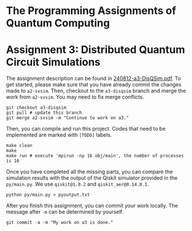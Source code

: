 # The Programming Assignments of Quantum Computing

# Assignment 3: Distributed Quantum Circuit Simulations

The assignment description can be found in [240812-a3-DisQSim.pdf](https://github.com/bdis-q/QSimLab/blob/a3-disqsim/240812-a3-DisQSim.pdf). 
To get started, please make sure that you have already commit the changes made to `a2-svsim`. Then, checkout to the `a3-disqsim` branch and merge the work from `a2-svsim`. 
You may need to fix merge conflicts. 

```shell
git checkout a3-disqsim
git pull # update this branch
git merge a2-svsim -m "Continue to work on a3."
```

Then, you can compile and run this project. Codes that need to be implemented are marked with `[TODO]` labels. 

```shell
make clean
make
make run # execute 'mpirun -np 16 obj/main', the number of processes is 16
```

Once you have completed all the missing parts, you can compare the simulation results with the output of the Qiskit simulator provided in the `py/main.py`. We use `qiskit@1.0.2` and `qiskit_aer@0.14.0.1`. 

```shell
python py/main.py > pyoutput.txt
```

After you finish this assignment, you can commit your work locally. The message after `-m` can be determined by yourself. 

```shell
git commit -a -m "My work on a3 is done."
```
